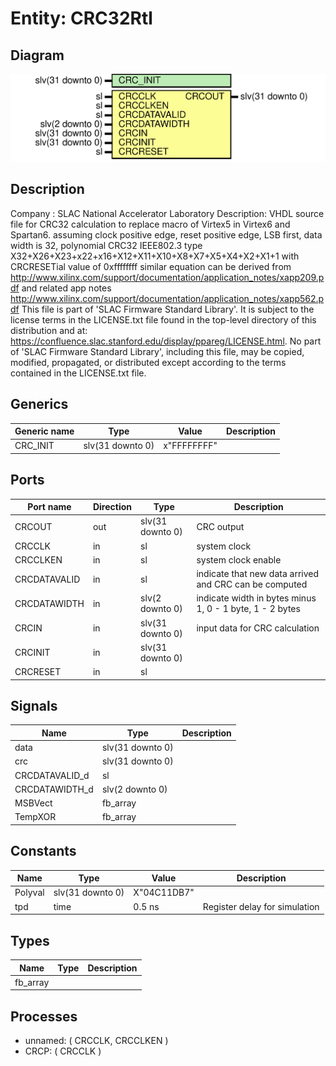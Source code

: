 # Entity: CRC32Rtl

## Diagram

![Diagram](CRC32Rtl.svg "Diagram")
## Description

Company    : SLAC National Accelerator Laboratory
Description:
VHDL source file for CRC32 calculation to replace macro of Virtex5 in Virtex6 and Spartan6.
assuming clock positive edge, reset positive edge, LSB first, data width is 32,
polynomial CRC32 IEEE802.3 type X32+X26+X23+x22+x16+X12+X11+X10+X8+X7+X5+X4+X2+X1+1
with CRCRESETial value of 0xffffffff
similar equation can be derived from
http://www.xilinx.com/support/documentation/application_notes/xapp209.pdf
and related app notes
http://www.xilinx.com/support/documentation/application_notes/xapp562.pdf
This file is part of 'SLAC Firmware Standard Library'.
It is subject to the license terms in the LICENSE.txt file found in the
top-level directory of this distribution and at:
   https://confluence.slac.stanford.edu/display/ppareg/LICENSE.html.
No part of 'SLAC Firmware Standard Library', including this file,
may be copied, modified, propagated, or distributed except according to
the terms contained in the LICENSE.txt file.
## Generics

| Generic name | Type             | Value       | Description |
| ------------ | ---------------- | ----------- | ----------- |
| CRC_INIT     | slv(31 downto 0) | x"FFFFFFFF" |             |
## Ports

| Port name    | Direction | Type             | Description                                              |
| ------------ | --------- | ---------------- | -------------------------------------------------------- |
| CRCOUT       | out       | slv(31 downto 0) | CRC output                                               |
| CRCCLK       | in        | sl               | system clock                                             |
| CRCCLKEN     | in        | sl               | system clock enable                                      |
| CRCDATAVALID | in        | sl               | indicate that new data arrived and CRC can be computed   |
| CRCDATAWIDTH | in        | slv(2 downto 0)  | indicate width in bytes minus 1, 0 - 1 byte, 1 - 2 bytes |
| CRCIN        | in        | slv(31 downto 0) | input data for CRC calculation                           |
| CRCINIT      | in        | slv(31 downto 0) |                                                          |
| CRCRESET     | in        | sl               |                                                          |
## Signals

| Name           | Type             | Description |
| -------------- | ---------------- | ----------- |
| data           | slv(31 downto 0) |             |
| crc            | slv(31 downto 0) |             |
| CRCDATAVALID_d | sl               |             |
| CRCDATAWIDTH_d | slv(2 downto 0)  |             |
| MSBVect        | fb_array         |             |
|  TempXOR       | fb_array         |             |
## Constants

| Name    | Type             | Value        | Description                   |
| ------- | ---------------- | ------------ | ----------------------------- |
| Polyval | slv(31 downto 0) |  X"04C11DB7" |                               |
| tpd     | time             |  0.5 ns      | Register delay for simulation |
## Types

| Name     | Type | Description |
| -------- | ---- | ----------- |
| fb_array |      |             |
## Processes
- unnamed: ( CRCCLK, CRCCLKEN )
- CRCP: ( CRCCLK )
